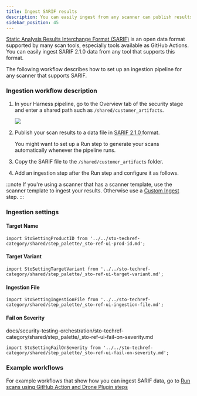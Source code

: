 ```yaml
---
title: Ingest SARIF results 
description: You can easily ingest from any scanner can publish results in SARIF format.
sidebar_position: 45
---
```


[Static Analysis Results Interchange Format (SARIF)](https://docs.github.com/en/code-security/code-scanning/integrating-with-code-scanning/sarif-support-for-code-scanning) is an open data format supported by many scan tools, especially tools available as GitHub Actions. You can easily ingest SARIF 2.1.0 data from any tool that supports this format. 

The following workflow describes how to set up an ingestion pipeline for any scanner that supports SARIF. 

### Ingestion workflow description

1. In your Harness pipeline, go to the Overview tab of the security stage and enter a shared path such as `/shared/customer_artifacts`.
 
   ![](../static/ingesting-issues-from-other-scanners-00.png)

2. Publish your scan results to a data file in [SARIF 2.1.0 ](https://docs.oasis-open.org/sarif/sarif/v2.1.0/sarif-v2.1.0.html) format.  

   You might want to set up a Run step to generate your scans automatically whenever the pipeline runs. 
   
   <!-- See [CodeQL Scanner Reference](/docs/security-testing-orchestration/sto-techref-category/codeql-scanner-reference) for an example workflow. -->

3. Copy the SARIF file to the `/shared/customer_artifacts` folder. 

3. Add an ingestion step after the Run step and configure it as follows.

:::note
If you're using a scanner that has a scanner template, use the scanner template to ingest your results. Otherwise use a [Custom Ingest](/docs/security-testing-orchestration/sto-techref-category/custom-ingest-reference) step. 
::: 

### Ingestion settings

#### Target Name 
   
```mdx-code-block
import StoSettingProductID from '../../sto-techref-category/shared/step_palette/_sto-ref-ui-prod-id.md';
```

<StoSettingProductID />

#### Target Variant 
   
```mdx-code-block
import StoSettingTargetVariant from '../../sto-techref-category/shared/step_palette/_sto-ref-ui-target-variant.md';
```

<StoSettingTargetVariant  />


   
#### Ingestion File 

```mdx-code-block
import StoSettingIngestionFile from '../../sto-techref-category/shared/step_palette/_sto-ref-ui-ingestion-file.md';
```

<StoSettingIngestionFile  />


#### Fail on Severity

docs/security-testing-orchestration/sto-techref-category/shared/step_palette/_sto-ref-ui-fail-on-severity.md

```mdx-code-block
import StoSettingFailOnSeverity from '../../sto-techref-category/shared/step_palette/_sto-ref-ui-fail-on-severity.md';
```
<StoSettingFailOnSeverity />


### Example workflows

<!-- * [CodeQL Scanner Reference](docs/security-testing-orchestration/sto-techref-category/codeql-scanner-reference) -->
For example workflows that show how you can ingest SARIF data, go to [Run scans using GitHub Action and Drone Plugin steps](/docs/security-testing-orchestration/use-sto/orchestrate-and-ingest/run-scans-using-github-actions)


